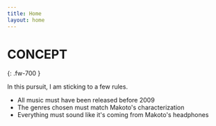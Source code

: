 ```yaml
---
title: Home
layout: home
---
```


# CONCEPT
{: .fw-700 }

In this pursuit, I am sticking to a few rules.  

* All music must have been released before 2009
* The genres chosen must match Makoto's characterization
* Everything must sound like it's coming from Makoto's headphones  
